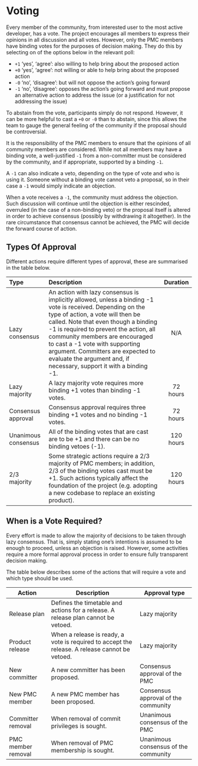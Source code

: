 # Voting

Every member of the community, from interested user to the most active developer, has a vote. The project encourages all members to express their opinions in all discussion and all votes. However, only the PMC members have binding votes for the purposes of decision making. They do this by selecting on of the options below in the relevant poll:

- `+1` ‘yes’, ‘agree’: also willing to help bring about the proposed action
- `+0` ‘yes’, ‘agree’: not willing or able to help bring about the proposed action
- `-0` ‘no’, ‘disagree’: but will not oppose the action’s going forward
- `-1` ‘no’, ‘disagree’: opposes the action’s going forward and must propose an alternative action to address the issue (or a justification for not addressing the issue)

To abstain from the vote, participants simply do not respond. However, it can be more helpful to cast a `+0` or `-0` than to abstain, since this allows the team to gauge the general feeling of the community if the proposal should be controversial.

It is the responsibility of the PMC members to ensure that the opinions of all community members are considered. While not all members may have a binding vote, a well-justified `-1` from a non-committer must be considered by the community, and if appropriate, supported by a binding `-1`.

A `-1` can also indicate a veto, depending on the type of vote and who is using it. Someone without a binding vote cannot veto a proposal, so in their case a `-1` would simply indicate an objection.

When a vote receives a `-1`, the community must address the objection. Such discussion will continue until the objection is either rescinded, overruled (in the case of a non-binding veto) or the proposal itself is altered in order to achieve consensus (possibly by withdrawing it altogether). In the rare circumstance that consensus cannot be achieved, the PMC will decide the forward course of action.

## Types Of Approval

Different actions require different types of approval, these are summarised in the table below.

| Type                | Description                                                                                                                                                                                                                                                                                                                                                                                                      | Duration  |
|:--------------------|:-----------------------------------------------------------------------------------------------------------------------------------------------------------------------------------------------------------------------------------------------------------------------------------------------------------------------------------------------------------------------------------------------------------------|:---------:|
| Lazy consensus      | An action with lazy consensus is implicitly allowed, unless a binding -1 vote is received. Depending on the type of action, a vote will then be called. Note that even though a binding -1 is required to prevent the action, all community members are encouraged to cast a -1 vote with supporting argument. Committers are expected to evaluate the argument and, if necessary, support it with a binding -1. | N/A       |
| Lazy majority       |	A lazy majority vote requires more binding +1 votes than binding -1 votes.	                                                                                                                                                                                                                                                                                                                                     | 72 hours  |
| Consensus approval  |	Consensus approval requires three binding +1 votes and no binding -1 votes.                                                                                                                                                                                                                                                                                                                                      | 72 hours  |
| Unanimous consensus |	All of the binding votes that are cast are to be +1 and there can be no binding vetoes (-1).                                                                                                                                                                                                                                                                                                                     | 120 hours |
| 2/3 majority        |	Some strategic actions require a 2/3 majority of PMC members; in addition, 2/3 of the binding votes cast must be +1. Such actions typically affect the foundation of the project (e.g. adopting a new codebase to replace an existing product).                                                                                                                                                                  | 120 hours |

## When is a Vote Required?

Every effort is made to allow the majority of decisions to be taken through lazy consensus. That is, simply stating one’s intentions is assumed to be enough to proceed, unless an objection is raised. However, some activities require a more formal approval process in order to ensure fully transparent decision making.

The table below describes some of the actions that will require a vote and which type should be used.

| Action             | Description                                                                                    | Approval type                        |
|--------------------|------------------------------------------------------------------------------------------------|--------------------------------------|
| Release plan       | Defines the timetable and actions for a release. A release plan cannot be vetoed.              | Lazy majority                        |
| Product release    | When a release is ready, a vote is required to accept the release. A release cannot be vetoed. | Lazy majority                        |
| New committer	     | A new committer has been proposed.                                                             | Consensus approval of the PMC        |
| New PMC member     | A new PMC member has been proposed.                                           	                | Consensus approval of the community  |
| Committer removal  | When removal of commit privileges is sought.                                                   | Unanimous consensus of the PMC       |
| PMC member removal | When removal of PMC membership is sought.                                                      | Unanimous consensus of the community |
